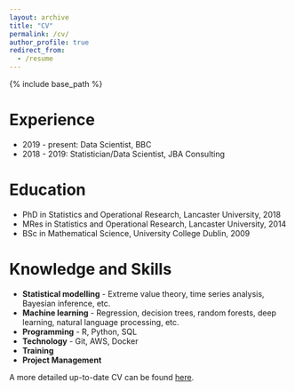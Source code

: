 ```yaml
---
layout: archive
title: "CV"
permalink: /cv/
author_profile: true
redirect_from:
  - /resume
---
```


{% include base_path %}

Experience
======
* 2019 - present: Data Scientist, BBC
* 2018 - 2019: Statistician/Data Scientist, JBA Consulting

Education
======
* PhD in Statistics and Operational Research, Lancaster University, 2018
* MRes in Statistics and Operational Research, Lancaster University, 2014
* BSc in Mathematical Science, University College Dublin, 2009

Knowledge and Skills
======
* **Statistical modelling** - Extreme value theory, time series analysis, Bayesian inference, etc.
* **Machine learning** - Regression, decision trees, random forests, deep learning, natural language processing, etc.
* **Programming** - R, Python, SQL
* **Technology** - Git, AWS, Docker
* **Training**
* **Project Management**

A more detailed up-to-date CV can be found [here](http://academicpages.github.io/files/cv.pdf).
